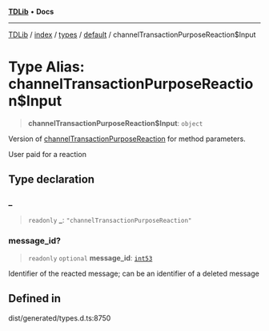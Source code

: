 [**TDLib**](../../../../../../README.md) • **Docs**

***

[TDLib](../../../../../../modules.md) / [index](../../../../../README.md) / [types](../../../README.md) / [default](../README.md) / channelTransactionPurposeReaction$Input

# Type Alias: channelTransactionPurposeReaction$Input

> **channelTransactionPurposeReaction$Input**: `object`

Version of [channelTransactionPurposeReaction](channelTransactionPurposeReaction.md) for method parameters.

User paid for a reaction

## Type declaration

### \_

> `readonly` **\_**: `"channelTransactionPurposeReaction"`

### message\_id?

> `readonly` `optional` **message\_id**: [`int53`](int53.md)

Identifier of the reacted message; can be an identifier of a deleted message

## Defined in

dist/generated/types.d.ts:8750
